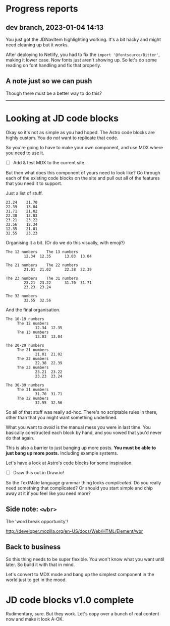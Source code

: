 # Progress reports

## dev branch, 2023-01-04 14:13

You just got the JDNavItem highlighting working. It's a bit hacky and might need cleaning up but it works.

After deploying to Netlify, you had to fix the `import '@fontsource/Bitter'`, making it lower case. Now fonts just aren't showing up. So let's do some reading on font handling and fix that properly.

## A note just so we can push

Though there must be a better way to do this?

---

# Looking at JD code blocks

Okay so it's not as simple as you had hoped. The Astro code blocks are highly custom. You do _not_ want to replicate that code.

So you're going to have to make your own component, and use MDX where you need to use it.

- [ ] Add & test MDX to the current site.

But then what does this component of yours need to look like? Go through each of the existing code blocks on the site and pull out all of the features that you need it to support.

Just a list of stuff.

```
23.24    31.70
22.39    13.04
31.71    21.02
22.38    13.03
23.21    23.22
32.56    12.34
12.35    21.01
32.55    23.23
```

Organising it a bit. (Or do we do this visually, with emoji?)

```
The 12 numbers    The 13 numbers
		12.34  12.35      13.03  13.04

The 21 numbers    The 22 numbers
		21.01  21.02      22.38  22.39

The 23 numbers    The 31 numbers
		23.21  23.22      31.70  31.71
		23.23  23.24

The 32 numbers
		32.55  32.56
```

And the final organisation.

```
The 10-19 numbers
	 The 12 numbers
			 12.34  12.35
	 The 13 numbers
			 13.03  13.04

The 20-29 numbers
	 The 21 numbers
			 21.01  21.02
	 The 22 numbers
			 22.38  22.39
	 The 23 numbers
			 23.21  23.22
			 23.23  23.24

The 30-39 numbers
	 The 31 numbers
			 31.70  31.71
	 The 32 numbers
			 32.55  32.56
```

So all of that stuff was really ad-hoc. There's no scriptable rules in there, other than that you might want something underlined.

What you want to _avoid_ is the manual mess you were in last time. You basically constructed each block by hand, and you vowed that you'd never do that again.

This is also a barrier to just banging up more posts. **You must be able to just bang up more posts.** Including example systems.

Let's have a look at Astro's code blocks for some inspiration.

- [ ] Draw this out in Draw.io!

So the TextMate language grammar thing looks _complicated_. Do you really need something that complicated? Or should you start simple and chip away at it if you feel like you need more?

## Side note: `<wbr>`

The 'word break opportunity'!

http://developer.mozilla.org/en-US/docs/Web/HTML/Element/wbr

## Back to business

So this thing needs to be super flexible. You won't know what you want until later. So build it with that in mind.

Let's convert to MDX mode and bang up the simplest component in the world just to get in the mood.

# JD code blocks v1.0 complete

Rudimentary, sure. But they work. Let's copy over a bunch of real content now and make it look A-OK.
